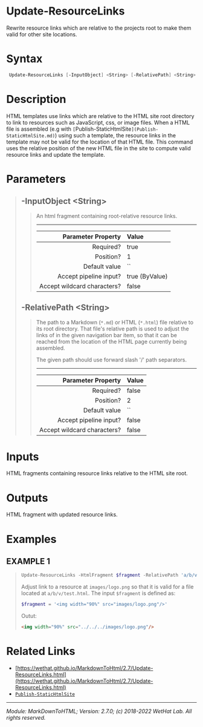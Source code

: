 ﻿# Update-ResourceLinks

Rewrite resource links which are relative to the projects root to make them
valid for other site locations.

# Syntax
```PowerShell
 Update-ResourceLinks [-InputObject] <String> [-RelativePath] <String>  [<CommonParameters>] 
```


# Description


HTML templates use links which are relative to the HTML site root directory
to link to resources such as JavaScript, css, or image files. When a HTML
file is assembled (e.g with `[`Publish-StaticHtmlSite`](Publish-StaticHtmlSite.md)`) using such a template,
the resource links in the template may not be valid for the location of that
HTML file. This command uses the relative position of the new HTML file in the
site to compute valid resource links and update the template.





# Parameters

<blockquote>



## -InputObject \<String\>

<blockquote>

An html fragment containing root-relative resource links.

---

Parameter Property         | Value
--------------------------:|:----------
Required?                  | true
Position?                  | 1
Default value              | ``
Accept pipeline input?     | true (ByValue)
Accept wildcard characters?| false

</blockquote>
 

## -RelativePath \<String\>

<blockquote>

The path to a Markdown (`*.md`) or HTML (`*.html`) file relative to its root
directory. That file's relative path
is used to adjust the links of in the given navigation bar item,
so that it can be reached from the location of the HTML page currently being
assembled.

The given path should use forward slash '/' path separators.

---

Parameter Property         | Value
--------------------------:|:----------
Required?                  | false
Position?                  | 2
Default value              | ``
Accept pipeline input?     | false
Accept wildcard characters?| false

</blockquote>


</blockquote>


# Inputs
HTML fragments containing resource links relative to the HTML site root.


# Outputs
HTML fragment with updated resource links.

# Examples


## EXAMPLE 1

> ~~~ PowerShell
> Update-ResourceLinks -HtmlFragment $fragment -RelativePath 'a/b/v/test.html'
> ~~~
>
> 
> Adjust link to a resource at `images/logo.png` so that it is valid for a
> file located at `a/b/v/test.html`. The input `$fragment` is defined as:
> 
> ~~~ PowerShell
> $fragment = '<img width="90%" src="images/logo.png"/>'
> ~~~
> 
> Outut:
> 
> ~~~ html
> <img width="90%" src="../../../images/logo.png"/>
> ~~~
> 
> 
> 
> 
> 
> 
> 
> 
> 
> 
> 
> 


# Related Links

* [https://wethat.github.io/MarkdownToHtml/2.7/Update-ResourceLinks.html](https://wethat.github.io/MarkdownToHtml/2.7/Update-ResourceLinks.html) 
* [`Publish-StaticHtmlSite`](Publish-StaticHtmlSite.md)

---

<cite>Module: MarkDownToHTML; Version: 2.7.0; (c) 2018-2022 WetHat Lab. All rights reserved.</cite>
